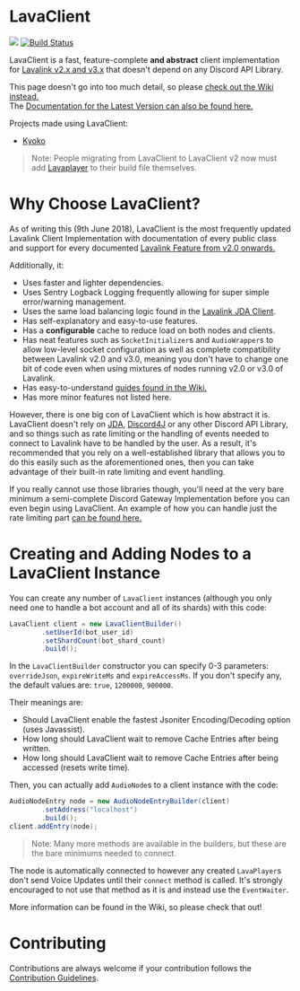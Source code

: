 # LavaClient
[![](https://jitpack.io/v/SamOphis/LavaClient.svg)](https://jitpack.io/#SamOphis/LavaClient)
[![Build Status](https://travis-ci.org/SamOphis/LavaClient.svg?branch=master)](https://travis-ci.org/SamOphis/LavaClient)

LavaClient is a fast, feature-complete **and abstract** client implementation for [Lavalink v2.x and v3.x](https://github.com/Frederikam/Lavalink) that
doesn't depend on any Discord API Library.

This page doesn't go into too much detail, so please [check out the Wiki instead.](https://github.com/SamOphis/LavaClient/wiki)  
The [Documentation for the Latest Version can also be found here.](https://samophis.github.io/LavaClient)

Projects made using LavaClient:
* [Kyoko](https://github.com/KyokoBot/Kyoko)

> Note: People migrating from LavaClient to LavaClient v2 now must add [Lavaplayer](https://github.com/sedmelluq/lavaplayer) to their build file themselves.

# Why Choose LavaClient?

As of writing this (9th June 2018), LavaClient is the most frequently updated Lavalink Client Implementation with documentation of every public
class and support for every documented [Lavalink Feature from v2.0 onwards.](https://github.com/Frederikam/Lavalink/blob/master/IMPLEMENTATION.md)

Additionally, it:

* Uses faster and lighter dependencies.
* Uses Sentry Logback Logging frequently allowing for super simple error/warning management.
* Uses the same load balancing logic found in the [Lavalink JDA Client](https://github.com/Frederikam/Lavalink/tree/master/LavalinkClient).
* Has self-explanatory and easy-to-use features.
* Has a **configurable** cache to reduce load on both nodes and clients.
* Has neat features such as `SocketInitializer`s and `AudioWrapper`s to allow low-level socket configuration as well as complete compatibility between
  Lavalink v2.0 and v3.0, meaning you don't have to change one bit of code even when using mixtures of nodes running v2.0 or v3.0 of Lavalink.
* Has easy-to-understand [guides found in the Wiki.](https://github.com/SamOphis/LavaClient/wiki)
* Has more minor features not listed here.

However, there is one big con of LavaClient which is how abstract it is. LavaClient doesn't rely on [JDA](https://github.com/DV8FromTheWorld/JDA),
[Discord4J](https://github.com/austinv11/Discord4J) or any other Discord API Library, and so things such as rate limiting or the handling of events
needed to connect to Lavalink have to be handled by the user. As a result, it's recommended that you rely on a well-established library that allows
you to do this easily such as the aforementioned ones, then you can take advantage of their built-in rate limiting and event handling.

If you really cannot use those libraries though, you'll need at the very bare minimum a semi-complete Discord Gateway Implementation before you can
even begin using LavaClient. An example of how you can handle just the rate limiting part [can be found here.](https://gist.github.com/SamOphis/766c62d6fb91bac77ea9f2dea0edb330)

# Creating and Adding Nodes to a LavaClient Instance

You can create any number of `LavaClient` instances (although you only need one to handle a bot account and all of its shards) with this code:

```java
LavaClient client = new LavaClientBuilder()
        .setUserId(bot_user_id)
        .setShardCount(bot_shard_count)
        .build();
```

In the `LavaClientBuilder` constructor you can specify 0-3 parameters: `overrideJson`, `expireWriteMs` and `expireAccessMs`. If you don't specify
any, the default values are: `true`, `1200000`, `900000`.

Their meanings are:
* Should LavaClient enable the fastest Jsoniter Encoding/Decoding option (uses Javassist).
* How long should LavaClient wait to remove Cache Entries after being written.
* How long should LavaClient wait to remove Cache Entries after being accessed (resets write time).

Then, you can actually add `AudioNode`s to a client instance with the code:

```java
AudioNodeEntry node = new AudioNodeEntryBuilder(client)
        .setAddress("localhost")
        .build();
client.addEntry(node);
```

> Note: Many more methods are available in the builders, but these are the bare minimums needed to connect.

The node is automatically connected to however any created `LavaPlayer`s don't send Voice Updates until their `connect` method is called.
It's strongly encouraged to not use that method as it is and instead use the `EventWaiter`.

More information can be found in the Wiki, so please check that out!

# Contributing

Contributions are always welcome if your contribution follows the [Contribution Guidelines](https://github.com/SamOphis/LavaClient/blob/master/.github/CONTRIBUTING.md).